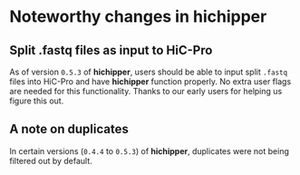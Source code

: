 # Noteworthy changes in hichipper

## Split .fastq files as input to HiC-Pro

As of version `0.5.3` of **hichipper**, users should be able to input split `.fastq` files into HiC-Pro
and have **hichipper** function properly. No extra user flags are needed for this functionality. Thanks
to our early users for helping us figure this out. 

## A note on duplicates

In certain versions (`0.4.4` to `0.5.3`) of **hichipper**, duplicates were not being filtered out 
by default. 

<br><br>